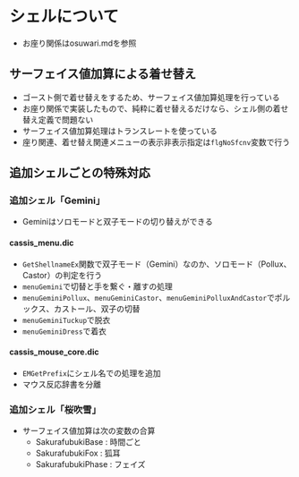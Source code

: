 シェルについて
=========

- お座り関係はosuwari.mdを参照

サーフェイス値加算による着せ替え
---------------------------------

- ゴースト側で着せ替えをするため、サーフェイス値加算処理を行っている
- お座り関係で実装したもので、純粋に着せ替えるだけなら、シェル側の着せ替え定義で問題ない
- サーフェイス値加算処理はトランスレートを使っている
- 座り関連、着せ替え関連メニューの表示非表示指定は`flgNoSfcnv`変数で行う

追加シェルごとの特殊対応
--------------------------

### 追加シェル「Gemini」

- Geminiはソロモードと双子モードの切り替えができる

#### cassis_menu.dic

- `GetShellnameEx`関数で双子モード（Gemini）なのか、ソロモード（Pollux、Castor）の判定を行う
- `menuGemini`で切替と手を繋ぐ・離すの処理
- `menuGeminiPollux`、`menuGeminiCastor`、`menuGeminiPolluxAndCastor`でポルックス、カストール、双子の切替
- `menuGeminiTuckup`で脱衣
- `menuGeminiDress`で着衣

#### cassis_mouse_core.dic

- `EMGetPrefix`にシェル名での処理を追加
- マウス反応辞書を分離

### 追加シェル「桜吹雪」

- サーフェイス値加算は次の変数の合算
	- SakurafubukiBase : 時間ごと
	- SakurafubukiFox : 狐耳
	- SakurafubukiPhase : フェイズ